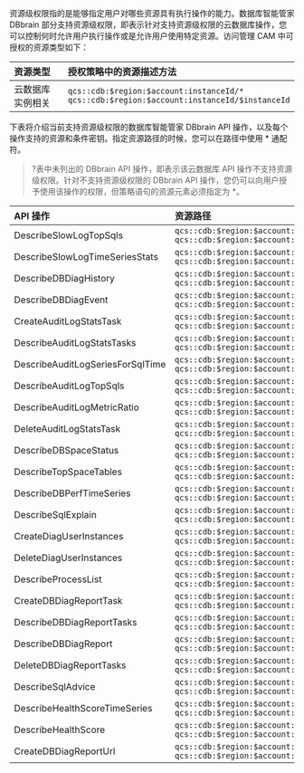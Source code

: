 
资源级权限指的是能够指定用户对哪些资源具有执行操作的能力。数据库智能管家 DBbrain 部分支持资源级权限，即表示针对支持资源级权限的云数据库操作，您可以控制何时允许用户执行操作或是允许用户使用特定资源。访问管理 CAM 中可授权的资源类型如下：

| 资源类型 | 授权策略中的资源描述方法 |
| :-------- |:-------------- |
| 云数据库实例相关 |  `qcs::cdb:$region:$account:instanceId/*`<br>`qcs::cdb:$region:$account:instanceId/$instanceId`

下表将介绍当前支持资源级权限的数据库智能管家 DBbrain API 操作，以及每个操作支持的资源和条件密钥。指定资源路径的时候，您可以在路径中使用 * 通配符。

>?表中未列出的 DBbrain API 操作，即表示该云数据库 API 操作不支持资源级权限。针对不支持资源级权限的 DBbrain API 操作，您仍可以向用户授予使用该操作的权限，但策略语句的资源元素必须指定为 *。

| API 操作                         | 资源路径                                                     |
| :------------------------------- | :----------------------------------------------------------- |
| DescribeSlowLogTopSqls           | `qcs::cdb:$region:$account:instanceId/*`<br>`qcs::cdb:$region:$account:instanceId/$instanceId` |
| DescribeSlowLogTimeSeriesStats   | `qcs::cdb:$region:$account:instanceId/*`<br>`qcs::cdb:$region:$account:instanceId/$instanceId` |
| DescribeDBDiagHistory            | `qcs::cdb:$region:$account:instanceId/*`<br>`qcs::cdb:$region:$account:instanceId/$instanceId` |
| DescribeDBDiagEvent              | `qcs::cdb:$region:$account:instanceId/*`<br>`qcs::cdb:$region:$account:instanceId/$instanceId` |
| CreateAuditLogStatsTask          | `qcs::cdb:$region:$account:instanceId/*`<br>`qcs::cdb:$region:$account:instanceId/$instanceId` |
| DescribeAuditLogStatsTasks       | `qcs::cdb:$region:$account:instanceId/*`<br>`qcs::cdb:$region:$account:instanceId/$instanceId` |
| DescribeAuditLogSeriesForSqlTime | `qcs::cdb:$region:$account:instanceId/*`<br>`qcs::cdb:$region:$account:instanceId/$instanceId` |
| DescribeAuditLogTopSqls          | `qcs::cdb:$region:$account:instanceId/*`<br>`qcs::cdb:$region:$account:instanceId/$instanceId` |
| DescribeAuditLogMetricRatio      | `qcs::cdb:$region:$account:instanceId/*`<br>`qcs::cdb:$region:$account:instanceId/$instanceId` |
| DeleteAuditLogStatsTask          | `qcs::cdb:$region:$account:instanceId/*`<br>`qcs::cdb:$region:$account:instanceId/$instanceId` |
| DescribeDBSpaceStatus            | `qcs::cdb:$region:$account:instanceId/*`<br>`qcs::cdb:$region:$account:instanceId/$instanceId` |
| DescribeTopSpaceTables           | `qcs::cdb:$region:$account:instanceId/*`<br>`qcs::cdb:$region:$account:instanceId/$instanceId` |
| DescribeDBPerfTimeSeries         | `qcs::cdb:$region:$account:instanceId/*`<br>`qcs::cdb:$region:$account:instanceId/$instanceId` |
| DescribeSqlExplain               | `qcs::cdb:$region:$account:instanceId/*`<br>`qcs::cdb:$region:$account:instanceId/$instanceId` |
| CreateDiagUserInstances          | `qcs::cdb:$region:$account:instanceId/*`<br>`qcs::cdb:$region:$account:instanceId/$instanceId` |
| DeleteDiagUserInstances          | `qcs::cdb:$region:$account:instanceId/*`<br>`qcs::cdb:$region:$account:instanceId/$instanceId` |
| DescribeProcessList              | `qcs::cdb:$region:$account:instanceId/*`<br>`qcs::cdb:$region:$account:instanceId/$instanceId` |
| CreateDBDiagReportTask           | `qcs::cdb:$region:$account:instanceId/*`<br>`qcs::cdb:$region:$account:instanceId/$instanceId` |
| DescribeDBDiagReportTasks        | `qcs::cdb:$region:$account:instanceId/*`<br>`qcs::cdb:$region:$account:instanceId/$instanceId` |
| DescribeDBDiagReport             | `qcs::cdb:$region:$account:instanceId/*`<br>`qcs::cdb:$region:$account:instanceId/$instanceId` |
| DeleteDBDiagReportTasks          | `qcs::cdb:$region:$account:instanceId/*`<br>`qcs::cdb:$region:$account:instanceId/$instanceId` |
| DescribeSqlAdvice                | `qcs::cdb:$region:$account:instanceId/*`<br>`qcs::cdb:$region:$account:instanceId/$instanceId` |
| DescribeHealthScoreTimeSeries    | `qcs::cdb:$region:$account:instanceId/*`<br>`qcs::cdb:$region:$account:instanceId/$instanceId` |
| DescribeHealthScore              | `qcs::cdb:$region:$account:instanceId/*`<br>`qcs::cdb:$region:$account:instanceId/$instanceId` |
| CreateDBDiagReportUrl|  `qcs::cdb:$region:$account:instanceId/*`<br>`qcs::cdb:$region:$account:instanceId/$instanceId`| 
